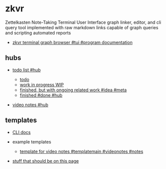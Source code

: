 # zkvr

Zettelkasten Note-Taking Terminal User Interface graph linker, editor, and cli query tool implemented with raw markdown links capable of graph queries and scripting automated reports 

- [zkvr terminal graph browser #tui #program documentation](/zet/20221013021614/README.md)

## hubs
- [todo list #hub](/zet/20221007044552/README.md)
  - [todo](/zet/20221003150098/README.md)
  - [work in progress WIP](/zet/20221008042814/README.md)
  - [finished, but with ongoing related work #idea #meta](/zet/20221014215609/README.md)
  - [finished #done #hub](/zet/20221009095853/README.md)

- [video notes #hub](/zet/20221006213953/README.md)

## templates

- [CLI docs](/zet/20221006032546/README.md)

- example templates
  - [template for video notes #templatemain #videonotes #notes](/zet/20221031092923/README.md)

- [stuff that should be on this page](/zet/20221009192000/README.md)
